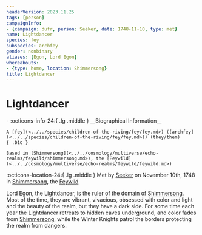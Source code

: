 ```yaml
---
headerVersion: 2023.11.25
tags: [person]
campaignInfo:
- {campaign: dufr, person: Seeker, date: 1748-11-10, type: met}
name: Lightdancer
species: fey
subspecies: archfey
gender: nonbinary
aliases: [Egon, Lord Egon]
whereabouts:
- {type: home, location: Shimmersong}
title: Lightdancer
---
```

# Lightdancer
<div class="grid cards ext-narrow-margin ext-one-column" markdown>
- :octicons-info-24:{ .lg .middle } __Biographical Information__

    A [fey](<../../species/children-of-the-riving/fey/fey.md>) ([archfey](<../../species/children-of-the-riving/fey/fey.md>)) (they/them)  
    { .bio }

    Based in [Shimmersong](<../../cosmology/multiverse/echo-realms/feywild/shimmersong.md>), the [Feywild](<../../cosmology/multiverse/echo-realms/feywild/feywild.md>)
</div>



:octicons-location-24:{ .lg .middle } Met by [Seeker](<../pcs/dunmar-fellowship/seeker.md>) on November 10th, 1748 in [Shimmersong](<../../cosmology/multiverse/echo-realms/feywild/shimmersong.md>), the [Feywild](<../../cosmology/multiverse/echo-realms/feywild/feywild.md>)  


Lord Egon, the Lightdancer, is the ruler of the domain of [Shimmersong](<../../cosmology/multiverse/echo-realms/feywild/shimmersong.md>). Most of the time, they are vibrant, vivacious, obsessed with color and light and the beauty of the realm, but they have a dark side. For some time each year the Lightdancer retreats to hidden caves underground, and color fades from [Shimmersong](<../../cosmology/multiverse/echo-realms/feywild/shimmersong.md>), while the Winter Knights patrol the borders protecting the realm from dangers.

